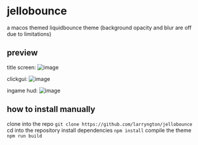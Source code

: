 # jellobounce

a macos themed liquidbounce theme
(background opacity and blur are off due to limitations)

## preview

title screen:
![image](https://github.com/user-attachments/assets/3c852b7c-2606-451c-a2ba-c52efeb9b55e)

clickgui:
![image](https://github.com/user-attachments/assets/87d2bf58-4674-422c-98ae-7bf8b3774e6c)

ingame hud:
![image](https://github.com/user-attachments/assets/88bd8ceb-73a7-4c37-ab29-7c32b7222a35)


## how to install manually
clone into the repo `git clone https://github.com/larryngton/jellobounce`
cd into the repository
install dependencies `npm install`
compile the theme `npm run build`

